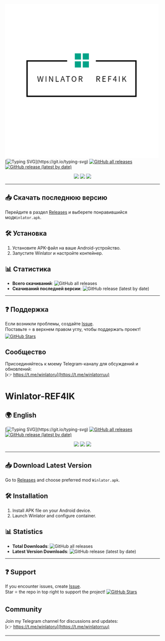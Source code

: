 ![Winlator Logo](https://github.com/REF4IK/Winlator-REF4IK/raw/main/logo.ww.png)
[![Typing SVG](https://readme-typing-svg.demolab.com?font=Fira+Code&size=30&duration=3000&color=0078D7&center=true&vCenter=true&width=1000&lines=Добро+пожаловать+в+Winlator-REF4IK!;)](https://git.io/typing-svg)
[![GitHub all releases](https://img.shields.io/github/downloads/REF4IK/Winlator-rus/total?style=for-the-badge&label=Скачиваний&color=success&logo=github)](https://github.com/REF4IK/Winlator-rus/releases)
[![GitHub release (latest by date)](https://img.shields.io/github/v/release/REF4IK/Winlator-rus?style=for-the-badge&label=Версия&logo=azurepipelines)](https://github.com/REF4IK/Winlator-rus/releases/latest)
<p align="center"> <img src="https://img.shields.io/badge/Kotlin-7F52FF?style=for-the-badge&logo=kotlin&logoColor=white"> <img src="https://img.shields.io/badge/Android-3DDC84?style=for-the-badge&logo=android&logoColor=white"> <img src="https://img.shields.io/badge/Wine-0078D7?style=for-the-badge&logo=wine&logoColor=white"> </p>

---

## 📥 Скачать последнюю версию
Перейдите в раздел [Releases](https://github.com/REF4IK/Winlator-rus/releases) и выберете понравившийся мод`Winlator.apk`.

## 🛠️ Установка
1. Установите APK-файл на ваше Android-устройство.
2. Запустите Winlator и настройте контейнер.

## 📊 Статистика
- **Всего скачиваний**: ![GitHub all releases](https://img.shields.io/github/downloads/REF4IK/Winlator-rus/total?label=%20)
- **Скачиваний последней версии**: ![GitHub release (latest by date)](https://img.shields.io/github/downloads/REF4IK/Winlator-rus/latest/total?label=%20)

---

## ❓ Поддержка
Если возникли проблемы, создайте [Issue](https://github.com/REF4IK/Winlator-rus/issues).  
Поставьте ⭐️ в верхнем правом углу, чтобы поддержать проект!
[![GitHub Stars](https://img.shields.io/github/stars/REF4IK/Winlator-rus?style=for-the-badge&label=Звёзды&color=yellow&logo=github)](https://github.com/REF4IK/Winlator-rus/stargazers)

## Сообщество

Присоединяйтесь к моему Telegram-каналу для обсуждений и обновлений:  
[👉 https://t.me/winlatoru](https://t.me/winlatorruu)
# Winlator-REF4IK

<!-- English Version -->
## 🌍 English 
[![Typing SVG](https://readme-typing-svg.demolab.com?font=Fira+Code&size=30&duration=3000&color=0078D7&center=true&vCenter=true&width=1000&lines=Welcome+to+Winlator-REF4IK!;)](https://git.io/typing-svg)
[![GitHub all releases](https://img.shields.io/github/downloads/REF4IK/Winlator-rus/total?style=for-the-badge&label=Downloads&color=success&logo=github)](https://github.com/REF4IK/Winlator-rus/releases)
[![GitHub release (latest by date)](https://img.shields.io/github/v/release/REF4IK/Winlator-rus?style=for-the-badge&label=Version&logo=azurepipelines)](https://github.com/REF4IK/Winlator-rus/releases/latest)
<p align="center"> <img src="https://img.shields.io/badge/Kotlin-7F52FF?style=for-the-badge&logo=kotlin&logoColor=white"> <img src="https://img.shields.io/badge/Android-3DDC84?style=for-the-badge&logo=android&logoColor=white"> <img src="https://img.shields.io/badge/Wine-0078D7?style=for-the-badge&logo=wine&logoColor=white"> </p>


---

## 📥 Download Latest Version
Go to [Releases](https://github.com/REF4IK/Winlator-rus/releases) and choose preferred mod `Winlator.apk`.

## 🛠️ Installation
1. Install APK file on your Android device.
2. Launch Winlator and configure container.

## 📊 Statistics
- **Total Downloads**: ![GitHub all releases](https://img.shields.io/github/downloads/REF4IK/Winlator-rus/total?label=%20)
- **Latest Version Downloads**: ![GitHub release (latest by date)](https://img.shields.io/github/downloads/REF4IK/Winlator-rus/latest/total?label=%20)

---

## ❓ Support
If you encounter issues, create [Issue](https://github.com/REF4IK/Winlator-rus/issues).  
Star ⭐️ the repo in top right to support the project!
[![GitHub Stars](https://img.shields.io/github/stars/REF4IK/Winlator-rus?style=for-the-badge&label=Stars&color=yellow&logo=github)](https://github.com/REF4IK/Winlator-rus/stargazers)

## Community

Join my Telegram channel for discussions and updates:  
[👉 https://t.me/winlatoru](https://t.me/winlatorruu)

---
 
